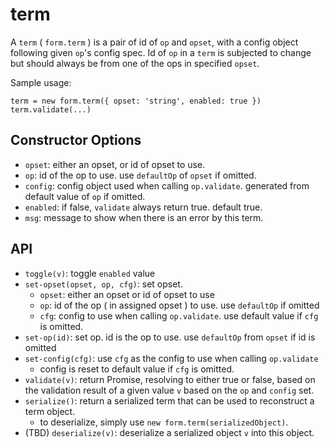 # term

A `term` ( `form.term` ) is a pair of id of `op` and `opset`, with a config object following given `op`'s config spec. Id of `op` in a `term` is subjected to change but should always be from one of the ops in specified `opset`.


Sample usage:

    term = new form.term({ opset: 'string', enabled: true })
    term.validate(...)


## Constructor Options

 - `opset`: either an opset, or id of opset to use.
 - `op`: id of the op to use. use `defaultOp` of `opset` if omitted.
 - `config`: config object used when calling `op.validate`. generated from default value of `op` if omitted.
 - `enabled`: if false, `validate` always return true. default true.
 - `msg`: message to show when there is an error by this term.


## API

 - `toggle(v)`: toggle `enabled` value
 - `set-opset(opset, op, cfg)`: set opset.
   - `opset`:  either an opset or id of opset to use
   - `op`: id of the op ( in assigned opset ) to use. use `defaultOp` if omitted
   - `cfg`: config to use when calling `op.validate`. use default value if `cfg` is omitted.
 - `set-op(id)`: set op. id is the op to use. use `defaultOp` from `opset` if id is omitted
 - `set-config(cfg)`: use `cfg` as the config to use when calling `op.validate`
   - config is reset to default value if `cfg` is omitted.
 - `validate(v)`: return Promise, resolving to either true or false, based on the validation result of a given value `v` based on the `op` and `config` set.
 - `serialize()`: return a serialized term that can be used to reconstruct a term object.
   - to deserialize, simply use `new form.term(serializedObject)`.
 - (TBD) `deserialize(v)`: deserialize a serialized object `v` into this object.
